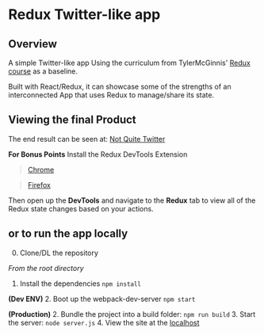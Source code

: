 Redux Twitter-like app
========

## Overview
A simple Twitter-like app Using the curriculum from TylerMcGinnis' [Redux course](https://tylermcginnis.com/courses/redux/) as a baseline.

Built with React/Redux, it can showcase some of the strengths of an interconnected App that uses Redux to manage/share its state.

## Viewing the final Product
The end result can be seen at: [Not Quite Twitter](https://not-quite-twitter.herokuapp.com/)

  **For Bonus Points**
Install the Redux DevTools Extension
>[Chrome](https://chrome.google.com/webstore/detail/redux-devtools/lmhkpmbekcpmknklioeibfkpmmfibljd?hl=en)

>[Firefox](https://addons.mozilla.org/en-US/firefox/addon/remotedev/)

Then open up the **DevTools** and navigate to the **Redux** tab to view all of the Redux state changes based on your actions.

## or to run the app locally
0. Clone/DL the repository

*From the root directory*
1. Install the dependencies
`npm install`


**(Dev ENV)**
2. Boot up the webpack-dev-server
`npm start`


**(Production)**
2. Bundle the project into a build folder:
`npm run build`
3. Start the server:
`node server.js`
4. View the site at the [localhost](localhost:3000)

